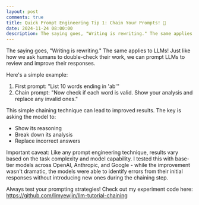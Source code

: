 ```yaml
---
layout: post
comments: true
title: Quick Prompt Engineering Tip 1: Chain Your Prompts! 🔄
date: 2024-11-24 08:00:00
description: The saying goes, "Writing is rewriting." The same applies to LLMs!
---
```

The saying goes, "Writing is rewriting." The same applies to LLMs! Just like how we ask humans to double-check their work, we can prompt LLMs to review and improve their responses.

Here's a simple example:
1. First prompt: "List 10 words ending in 'ab'"
2. Chain prompt: "Now check if each word is valid. Show your analysis and replace any invalid ones."

This simple chaining technique can lead to improved results. The key is asking the model to:
- Show its reasoning
- Break down its analysis
- Replace incorrect answers

Important caveat: Like any prompt engineering technique, results vary based on the task complexity and model capability. I tested this with base-tier models across OpenAI, Anthropic, and Google - while the improvement wasn't dramatic, the models were able to identify errors from their initial responses without introducing new ones during the chaining step.

Always test your prompting strategies! Check out my experiment code here: https://github.com/limyewjin/llm-tutorial-chaining
